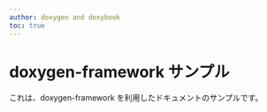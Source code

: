 ```yaml
---
author: doxygen and doxybook
toc: true
---
```


<!-- IMPORTANT: This is an AUTOMATICALLY GENERATED file by doxygen and doxybook. Manual edits are NOT allowed. -->

# doxygen-framework サンプル

これは、doxygen-framework を利用したドキュメントのサンプルです。

